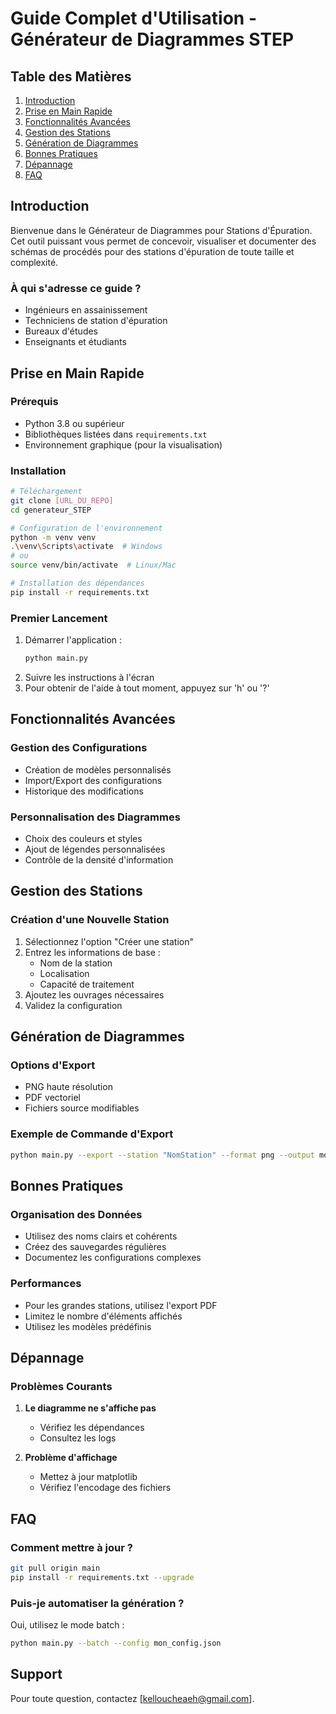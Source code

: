 # Guide Complet d'Utilisation - Générateur de Diagrammes STEP

## Table des Matières
1. [Introduction](#introduction)
2. [Prise en Main Rapide](#prise-en-main-rapide)
3. [Fonctionnalités Avancées](#fonctionnalités-avancées)
4. [Gestion des Stations](#gestion-des-stations)
5. [Génération de Diagrammes](#génération-de-diagrammes)
6. [Bonnes Pratiques](#bonnes-pratiques)
7. [Dépannage](#dépannage)
8. [FAQ](#faq)

## Introduction
Bienvenue dans le Générateur de Diagrammes pour Stations d'Épuration. Cet outil puissant vous permet de concevoir, visualiser et documenter des schémas de procédés pour des stations d'épuration de toute taille et complexité.

### À qui s'adresse ce guide ?
- Ingénieurs en assainissement
- Techniciens de station d'épuration
- Bureaux d'études
- Enseignants et étudiants

## Prise en Main Rapide

### Prérequis
- Python 3.8 ou supérieur
- Bibliothèques listées dans `requirements.txt`
- Environnement graphique (pour la visualisation)

### Installation
```bash
# Téléchargement
git clone [URL_DU_REPO]
cd generateur_STEP

# Configuration de l'environnement
python -m venv venv
.\venv\Scripts\activate  # Windows
# ou
source venv/bin/activate  # Linux/Mac

# Installation des dépendances
pip install -r requirements.txt
```

### Premier Lancement
1. Démarrer l'application :
   ```bash
   python main.py
   ```
2. Suivre les instructions à l'écran
3. Pour obtenir de l'aide à tout moment, appuyez sur 'h' ou '?'

## Fonctionnalités Avancées

### Gestion des Configurations
- Création de modèles personnalisés
- Import/Export des configurations
- Historique des modifications

### Personnalisation des Diagrammes
- Choix des couleurs et styles
- Ajout de légendes personnalisées
- Contrôle de la densité d'information

## Gestion des Stations

### Création d'une Nouvelle Station
1. Sélectionnez l'option "Créer une station"
2. Entrez les informations de base :
   - Nom de la station
   - Localisation
   - Capacité de traitement
3. Ajoutez les ouvrages nécessaires
4. Validez la configuration

## Génération de Diagrammes

### Options d'Export
- PNG haute résolution
- PDF vectoriel
- Fichiers source modifiables

### Exemple de Commande d'Export
```bash
python main.py --export --station "NomStation" --format png --output mon_diagramme.png
```

## Bonnes Pratiques

### Organisation des Données
- Utilisez des noms clairs et cohérents
- Créez des sauvegardes régulières
- Documentez les configurations complexes

### Performances
- Pour les grandes stations, utilisez l'export PDF
- Limitez le nombre d'éléments affichés
- Utilisez les modèles prédéfinis

## Dépannage

### Problèmes Courants
1. **Le diagramme ne s'affiche pas**
   - Vérifiez les dépendances
   - Consultez les logs

2. **Problème d'affichage**
   - Mettez à jour matplotlib
   - Vérifiez l'encodage des fichiers

## FAQ

### Comment mettre à jour ?
```bash
git pull origin main
pip install -r requirements.txt --upgrade
```

### Puis-je automatiser la génération ?
Oui, utilisez le mode batch :
```bash
python main.py --batch --config mon_config.json
```

## Support
Pour toute question, contactez [kelloucheaeh@gmail.com].

